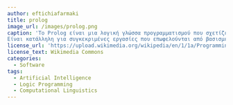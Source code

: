 ```yaml
---
author: eftichiafarmaki
title: prolog
image_url: /images/prolog.png
caption: 'Το Prolog είναι μια λογική γλώσσα προγραμματισμού που σχετίζεται με την τεχνητή νοημοσύνη και την υπολογιστική γλωσσολογία(1972). 
Είναι κατάλληλη για συγκεκριμένες εργασίες που επωφελούνται από βασισμένα σε κανόνες λογικά ερωτήματα όπως αναζήτηση βάσεων δεδομένων, συστήματα φωνητικού ελέγχου κ.α.'
license_url: 'https://upload.wikimedia.org/wikipedia/en/1/1a/Programming_Examples_in_Prolog.png'
license_text: Wikimedia Commons
categories:
  - Software
tags:
  - Artificial Intelligence
  - Logic Programming
  - Computational Linguistics
---
```

